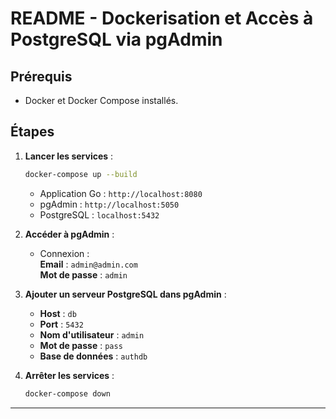 
# README - Dockerisation et Accès à PostgreSQL via pgAdmin

## Prérequis

- Docker et Docker Compose installés.

## Étapes

1. **Lancer les services** :
   ```bash
   docker-compose up --build
   ```
   - Application Go : `http://localhost:8080`
   - pgAdmin : `http://localhost:5050`
   - PostgreSQL : `localhost:5432`

2. **Accéder à pgAdmin** :
   - Connexion :  
     **Email** : `admin@admin.com`  
     **Mot de passe** : `admin`
   
3. **Ajouter un serveur PostgreSQL dans pgAdmin** :
   - **Host** : `db`
   - **Port** : `5432`
   - **Nom d'utilisateur** : `admin`
   - **Mot de passe** : `pass`
   - **Base de données** : `authdb`

4. **Arrêter les services** :
   ```bash
   docker-compose down
   ```

---
